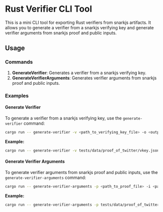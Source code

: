 # Rust Verifier CLI Tool

This is a mini CLI tool for exporting Rust verifiers from snarkjs artifacts. It allows you to generate a verifier from a snarkjs verifying key and generate verifier arguments from snarkjs proof and public inputs.

## Usage

### Commands

1. **GenerateVerifier**: Generates a verifier from a snarkjs verifying key.
2. **GenerateVerifierArguments**: Generates verifier arguments from snarkjs proof and public inputs.

### Examples

#### Generate Verifier

To generate a verifier from a snarkjs verifying key, use the `generate-verifier` command:

```sh
cargo run -- generate-verifier -v <path_to_verifying_key_file> -o <output_file_path>
```

**Example:**

```sh
cargo run -- generate-verifier -v tests/data/proof_of_twitter/vkey.json -o verifier.rs
```

#### Generate Verifier Arguments

To generate verifier arguments from snarkjs proof and public inputs, use the `generate-verifier-arguments` command:

```sh
cargo run -- generate-verifier-arguments -p <path_to_proof_file> -i <path_to_public_inputs_file>
```

**Example:**

```sh
cargo run -- generate-verifier-arguments -p tests/data/proof_of_twitter/proof.json -i tests/data/proof_of_twitter/public.json
```

